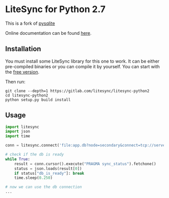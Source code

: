 LiteSync for Python 2.7
=======================

This is a fork of [pysqlite](https://github.com/ghaering/pysqlite)

Online documentation can be found [here](https://pysqlite.readthedocs.org/en/latest/sqlite3.html).


Installation
------------

You must install some LiteSync library for this one to work. It can be either
pre-compiled binaries or you can compile it by yourself. You can start with
the [free version](http://litesync.io/en/download.html).

Then run:

```
git clone --depth=1 https://gitlab.com/litesync/litesync-python2
cd litesync-python2
python setup.py build install
```


Usage
-----

```python
import litesync
import json
import time

conn = litesync.connect('file:app.db?node=secondary&connect=tcp://server:port')

# check if the db is ready
while True:
    result = conn.cursor().execute("PRAGMA sync_status").fetchone()
    status = json.loads(result[0])
    if status["db_is_ready"]: break
    time.sleep(0.250)

# now we can use the db connection
...
```
